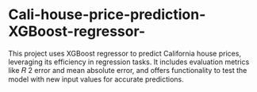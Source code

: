 # Cali-house-price-prediction-XGBoost-regressor-
This project uses XGBoost regressor to predict California house prices, leveraging its efficiency in regression tasks. It includes evaluation metrics like  𝑅 2 error and mean absolute error, and offers functionality to test the model with new input values for accurate predictions.
